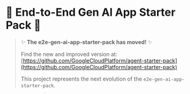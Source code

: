 # 🚀 End-to-End Gen AI App Starter Pack 🚀

> ✨ **The e2e-gen-ai-app-starter-pack has moved!** ✨
>
> Find the new and improved version at: [https://github.com/GoogleCloudPlatform/agent-starter-pack](https://github.com/GoogleCloudPlatform/agent-starter-pack)
>
> This project represents the next evolution of the `e2e-gen-ai-app-starter-pack`.